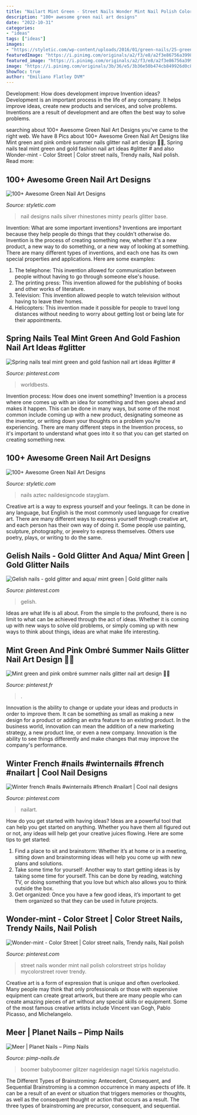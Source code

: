 ```yaml
---
title: "Nailart Mint Green - Street Nails Wonder Mint Nail Polish Colorstreet Strips Holiday Mycolorstreet Rover Trendy"
description: "100+ awesome green nail art designs"
date: "2022-10-31"
categories:
- "ideas"
tags: ["ideas"]
images:
- "https://styletic.com/wp-content/uploads/2016/01/green-nails/25-green-nail-art-designs.jpg"
featuredImage: "https://i.pinimg.com/originals/a2/f3/e8/a2f3e86756a3998f9796315183124633.jpg"
featured_image: "https://i.pinimg.com/originals/a2/f3/e8/a2f3e86756a3998f9796315183124633.jpg"
image: "https://i.pinimg.com/originals/3b/36/e5/3b36e50b474cb849926d0c84125c95b3.jpg"
ShowToc: true
author: "Emiliano Flatley DVM"
---
```



Development: How does development improve Invention ideas?
Development is an important process in the life of any company. It helps improve ideas, create new products and services, and solve problems. Inventions are a result of development and are often the best way to solve problems.

	

		
searching about 100+ Awesome Green Nail Art Designs you've came to the right web. We have 8 Pics about 100+ Awesome Green Nail Art Designs like Mint green and pink ombré summer nails glitter nail art design 🌸🌸, Spring nails teal mint green and gold fashion nail art ideas #glitter # and also Wonder-mint - Color Street | Color street nails, Trendy nails, Nail polish. Read more:
		
    
## 100+ Awesome Green Nail Art Designs

<img loading=lazy src="http://styletic.com/wp-content/uploads/2016/01/green-nails/67-green-nail-art-designs.jpg" onerror="this.onerror=null;this.src='https://tse4.mm.bing.net/th?id=OIP.5R5Xz1qldCVP9MY2uu8YZQHaHa&amp;pid=15.1';" alt="100+ Awesome Green Nail Art Designs">

_Source: styletic.com_

>nail designs nails silver rhinestones minty pearls glitter base. 

	

Invention: What are some important inventions?
Inventions are important because they help people do things that they couldn't otherwise do. Invention is the process of creating something new, whether it's a new product, a new way to do something, or a new way of looking at something. There are many different types of inventions, and each one has its own special properties and applications. Here are some examples: 
1. The telephone: This invention allowed for communication between people without having to go through someone else's house.
2. The printing press: This invention allowed for the publishing of books and other works of literature.
3. Television: This invention allowed people to watch television without having to leave their homes.
4. Helicopters: This invention made it possible for people to travel long distances without needing to worry about getting lost or being late for their appointments.

    
## Spring Nails Teal Mint Green And Gold Fashion Nail Art Ideas #glitter #

<img loading=lazy src="https://i.pinimg.com/originals/56/4f/bf/564fbf0346fd5177c36c638e4811c3af.jpg" onerror="this.onerror=null;this.src='https://tse4.mm.bing.net/th?id=OIP.QYshzrDCJzIqBztkv3oLPQHaHa&amp;pid=15.1';" alt="Spring nails teal mint green and gold fashion nail art ideas #glitter #">

_Source: pinterest.com_

>worldbests. 

	

Invention process: How does one invent something?
Invention is a process where one comes up with an idea for something and then goes ahead and makes it happen. This can be done in many ways, but some of the most common include coming up with a new product, designating someone as the inventor, or writing down your thoughts on a problem you're experiencing. There are many different steps in the Invention process, so it's important to understand what goes into it so that you can get started on creating something new.

    
## 100+ Awesome Green Nail Art Designs

<img loading=lazy src="https://styletic.com/wp-content/uploads/2016/01/green-nails/25-green-nail-art-designs.jpg" onerror="this.onerror=null;this.src='https://tse3.mm.bing.net/th?id=OIP.I2VILU8N9QjlcJMOSasr9AHaHa&amp;pid=15.1';" alt="100+ Awesome Green Nail Art Designs">

_Source: styletic.com_

>nails aztec naildesigncode stayglam. 

	

Creative art is a way to express yourself and your feelings. It can be done in any language, but English is the most commonly used language for creative art. There are many different ways to express yourself through creative art, and each person has their own way of doing it. Some people use painting, sculpture, photography, or jewelry to express themselves. Others use poetry, plays, or writing to do the same.

    
## Gelish Nails - Gold Glitter And Aqua/ Mint Green | Gold Glitter Nails

<img loading=lazy src="https://i.pinimg.com/originals/ea/71/f5/ea71f58179b27bcca7586180f0e86fb9.jpg" onerror="this.onerror=null;this.src='https://tse2.mm.bing.net/th?id=OIP.6niAMolG9ayHkfAWPB4YMgHaJ4&amp;pid=15.1';" alt="Gelish nails - gold glitter and aqua/ mint green | Gold glitter nails">

_Source: pinterest.com_

>gelish. 

	

Ideas are what life is all about. From the simple to the profound, there is no limit to what can be achieved through the act of ideas. Whether it is coming up with new ways to solve old problems, or simply coming up with new ways to think about things, ideas are what make life interesting.

    
## Mint Green And Pink Ombré Summer Nails Glitter Nail Art Design 🌸🌸

<img loading=lazy src="https://i.pinimg.com/originals/3b/36/e5/3b36e50b474cb849926d0c84125c95b3.jpg" onerror="this.onerror=null;this.src='https://tse1.mm.bing.net/th?id=OIP.oyCKgktoPdIW5KO4f5DzZAHaHa&amp;pid=15.1';" alt="Mint green and pink ombré summer nails glitter nail art design 🌸🌸">

_Source: pinterest.fr_

>. 

	

Innovation is the ability to change or update your ideas and products in order to improve them. It can be something as small as making a new design for a product or adding an extra feature to an existing product. In the business world, innovation can mean the addition of a new marketing strategy, a new product line, or even a new company. Innovation is the ability to see things differently and make changes that may improve the company's performance.

    
## Winter French #nails #winternails #french #nailart | Cool Nail Designs

<img loading=lazy src="https://i.pinimg.com/originals/a2/f3/e8/a2f3e86756a3998f9796315183124633.jpg" onerror="this.onerror=null;this.src='https://tse2.mm.bing.net/th?id=OIP.wiZ5r1snAFn8WDJ2zGRFdAHaKJ&amp;pid=15.1';" alt="Winter french #nails #winternails #french #nailart | Cool nail designs">

_Source: pinterest.com_

>nailart. 

	

How do you get started with having ideas?
Ideas are a powerful tool that can help you get started on anything. Whether you have them all figured out or not, any ideas will help get your creative juices flowing. Here are some tips to get started: 
1. Find a place to sit and brainstorm: Whether it’s at home or in a meeting, sitting down and brainstorming ideas will help you come up with new plans and solutions. 
2. Take some time for yourself: Another way to start getting ideas is by taking some time for yourself. This can be done by reading, watching TV, or doing something that you love but which also allows you to think outside the box. 
3. Get organized: Once you have a few good ideas, it’s important to get them organized so that they can be used in future projects.

    
## Wonder-mint - Color Street | Color Street Nails, Trendy Nails, Nail Polish

<img loading=lazy src="https://i.pinimg.com/originals/65/ff/02/65ff021e150cbca2f770e8a8b31ec039.png" onerror="this.onerror=null;this.src='https://tse3.mm.bing.net/th?id=OIP.C2MXHvCDW_YvzTYFzn5g-gHaHa&amp;pid=15.1';" alt="Wonder-mint - Color Street | Color street nails, Trendy nails, Nail polish">

_Source: pinterest.com_

>street nails wonder mint nail polish colorstreet strips holiday mycolorstreet rover trendy. 

	

Creative art is a form of expression that is unique and often overlooked. Many people may think that only professionals or those with expensive equipment can create great artwork, but there are many people who can create amazing pieces of art without any special skills or equipment. Some of the most famous creative artists include Vincent van Gogh, Pablo Picasso, and Michelangelo.

    
## Meer | Planet Nails – Pimp Nails

<img loading=lazy src="https://pimp-nails.de/wp-content/uploads/2016/04/img_7057-768x768.jpg" onerror="this.onerror=null;this.src='https://tse3.mm.bing.net/th?id=OIP.o3U9wYMop2kLJYEv6qp9UwHaHa&amp;pid=15.1';" alt="Meer | Planet Nails – Pimp Nails">

_Source: pimp-nails.de_

>boomer babyboomer glitzer nageldesign nagel türkis nagelstudio. 

	

The Different Types of Brainstroming: Antecedent, Consequent, and Sequential
Brainstroming is a common occurrence in many aspects of life. It can be a result of an event or situation that triggers memories or thoughts, as well as the consequent thought or action that occurs as a result. The three types of brainstroming are precursor, consequent, and sequential.

